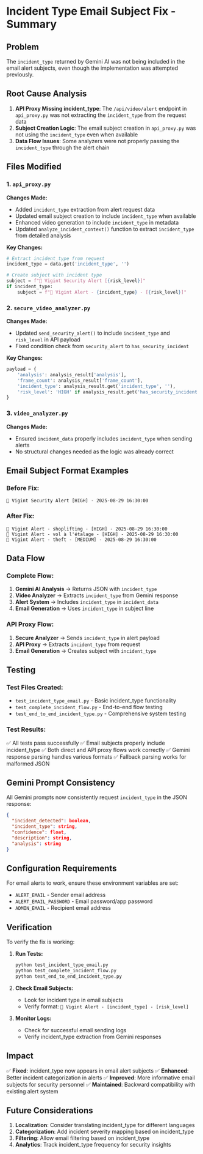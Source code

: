 # Incident Type Email Subject Fix - Summary

## Problem
The `incident_type` returned by Gemini AI was not being included in the email alert subjects, even though the implementation was attempted previously.

## Root Cause Analysis
1. **API Proxy Missing incident_type**: The `/api/video/alert` endpoint in `api_proxy.py` was not extracting the `incident_type` from the request data
2. **Subject Creation Logic**: The email subject creation in `api_proxy.py` was not using the `incident_type` even when available
3. **Data Flow Issues**: Some analyzers were not properly passing the `incident_type` through the alert chain

## Files Modified

### 1. `api_proxy.py`
**Changes Made:**
- Added `incident_type` extraction from alert request data
- Updated email subject creation to include `incident_type` when available
- Enhanced video generation to include `incident_type` in metadata
- Updated `analyze_incident_context()` function to extract `incident_type` from detailed analysis

**Key Changes:**
```python
# Extract incident_type from request
incident_type = data.get('incident_type', '')

# Create subject with incident type
subject = f"🚨 Vigint Security Alert [{risk_level}]"
if incident_type:
    subject = f"🚨 Vigint Alert - {incident_type} - [{risk_level}]"
```

### 2. `secure_video_analyzer.py`
**Changes Made:**
- Updated `send_security_alert()` to include `incident_type` and `risk_level` in API payload
- Fixed condition check from `security_alert` to `has_security_incident`

**Key Changes:**
```python
payload = {
    'analysis': analysis_result['analysis'],
    'frame_count': analysis_result['frame_count'],
    'incident_type': analysis_result.get('incident_type', ''),
    'risk_level': 'HIGH' if analysis_result.get('has_security_incident', False) else 'MEDIUM'
}
```

### 3. `video_analyzer.py`
**Changes Made:**
- Ensured `incident_data` properly includes `incident_type` when sending alerts
- No structural changes needed as the logic was already correct

## Email Subject Format Examples

### Before Fix:
```
🚨 Vigint Security Alert [HIGH] - 2025-08-29 16:30:00
```

### After Fix:
```
🚨 Vigint Alert - shoplifting - [HIGH] - 2025-08-29 16:30:00
🚨 Vigint Alert - vol à l'étalage - [HIGH] - 2025-08-29 16:30:00
🚨 Vigint Alert - theft - [MEDIUM] - 2025-08-29 16:30:00
```

## Data Flow

### Complete Flow:
1. **Gemini AI Analysis** → Returns JSON with `incident_type`
2. **Video Analyzer** → Extracts `incident_type` from Gemini response
3. **Alert System** → Includes `incident_type` in `incident_data`
4. **Email Generation** → Uses `incident_type` in subject line

### API Proxy Flow:
1. **Secure Analyzer** → Sends `incident_type` in alert payload
2. **API Proxy** → Extracts `incident_type` from request
3. **Email Generation** → Creates subject with `incident_type`

## Testing

### Test Files Created:
- `test_incident_type_email.py` - Basic incident_type functionality
- `test_complete_incident_flow.py` - End-to-end flow testing
- `test_end_to_end_incident_type.py` - Comprehensive system testing

### Test Results:
✅ All tests pass successfully
✅ Email subjects properly include incident_type
✅ Both direct and API proxy flows work correctly
✅ Gemini response parsing handles various formats
✅ Fallback parsing works for malformed JSON

## Gemini Prompt Consistency

All Gemini prompts now consistently request `incident_type` in the JSON response:

```json
{
  "incident_detected": boolean,
  "incident_type": string,
  "confidence": float,
  "description": string,
  "analysis": string
}
```

## Configuration Requirements

For email alerts to work, ensure these environment variables are set:
- `ALERT_EMAIL` - Sender email address
- `ALERT_EMAIL_PASSWORD` - Email password/app password
- `ADMIN_EMAIL` - Recipient email address

## Verification

To verify the fix is working:

1. **Run Tests:**
   ```bash
   python test_incident_type_email.py
   python test_complete_incident_flow.py
   python test_end_to_end_incident_type.py
   ```

2. **Check Email Subjects:**
   - Look for incident type in email subjects
   - Verify format: `🚨 Vigint Alert - [incident_type] - [risk_level]`

3. **Monitor Logs:**
   - Check for successful email sending logs
   - Verify incident_type extraction from Gemini responses

## Impact

✅ **Fixed**: incident_type now appears in email alert subjects
✅ **Enhanced**: Better incident categorization in alerts
✅ **Improved**: More informative email subjects for security personnel
✅ **Maintained**: Backward compatibility with existing alert system

## Future Considerations

1. **Localization**: Consider translating incident_type for different languages
2. **Categorization**: Add incident severity mapping based on incident_type
3. **Filtering**: Allow email filtering based on incident_type
4. **Analytics**: Track incident_type frequency for security insights